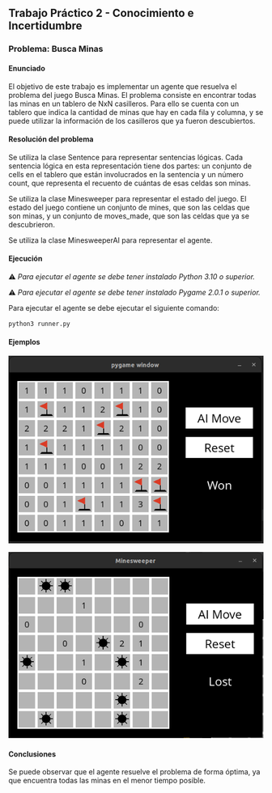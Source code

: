 ## Trabajo Práctico 2 - Conocimiento e Incertidumbre

### Problema: Busca Minas

#### Enunciado

El objetivo de este trabajo es implementar un agente que resuelva el problema del juego Busca Minas. El problema consiste en encontrar todas las minas en un tablero de NxN casilleros. Para ello se cuenta con un tablero que indica la cantidad de minas que hay en cada fila y columna, y se puede utilizar la información de los casilleros que ya fueron descubiertos.

#### Resolución del problema

Se utiliza la clase Sentence para representar sentencias lógicas. Cada sentencia lógica en esta representación tiene dos partes: un conjunto de cells en el tablero que están involucrados en la sentencia y un número count, que representa el recuento de cuántas de esas celdas son minas.

Se utiliza la clase Minesweeper para representar el estado del juego. El estado del juego contiene un conjunto de mines, que son las celdas que son minas, y un conjunto de moves_made, que son las celdas que ya se descubrieron.

Se utiliza la clase MinesweeperAI para representar el agente.

#### Ejecución

:warning: _Para ejecutar el agente se debe tener instalado Python 3.10 o superior._

:warning: _Para ejecutar el agente se debe tener instalado Pygame 2.0.1 o superior._

Para ejecutar el agente se debe ejecutar el siguiente comando:

```bash
python3 runner.py
```

#### Ejemplos

![capture-win.png](assets%2Fimages%2Fcapture-win.png)

![capture-lose.png](assets%2Fimages%2Fcapture-lose.png)

#### Conclusiones

Se puede observar que el agente resuelve el problema de forma óptima, ya que encuentra todas las minas en el menor tiempo posible.